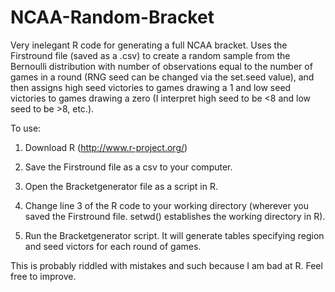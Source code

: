 # NCAA-Random-Bracket
Very inelegant R code for generating a full NCAA bracket. Uses the Firstround file (saved as a .csv) to create a random sample from the Bernoulli distribution with number of observations equal to the number of games in a round (RNG seed can be changed via the set.seed value), and then assigns high seed victories to games drawing a 1 and low seed victories to games drawing a zero (I interpret high seed to be <8 and low seed to be >8, etc.).

To use:
1. Download R (http://www.r-project.org/)

2. Save the Firstround file as a csv to your computer.

3. Open the Bracketgenerator file as a script in R.

3. Change line 3 of the R code to your working directory (wherever you saved the Firstround file. setwd() establishes the working directory in R).


4. Run the Bracketgenerator script. It will generate tables specifying region and seed victors for each round of games.

This is probably riddled with mistakes and such because I am bad at R. Feel free to improve. 
